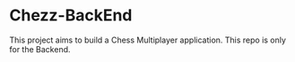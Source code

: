 # Chezz-BackEnd

This project aims to build a Chess Multiplayer application. This repo is only for the Backend.
